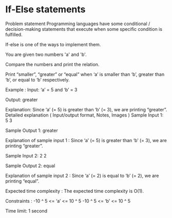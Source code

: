 
# If-Else statements

Problem statement
Programming languages have some conditional / decision-making statements that execute when some specific condition is fulfilled.



If-else is one of the ways to implement them.



You are given two numbers 'a' and 'b'.



Compare the numbers and print the relation.



Print “smaller”, “greater” or “equal” when ‘a’ is smaller than ‘b’, greater than ‘b’, or equal to ‘b’ respectively.



Example :
Input: ‘a’ = 5 and ‘b’ = 3

Output: greater

Explanation: Since ‘a’ (= 5) is greater than ‘b’ (= 3), we are printing “greater”.
Detailed explanation ( Input/output format, Notes, Images )
Sample Input 1:
5 3


Sample Output 1:
greater


Explanation of sample input 1 :
Since ‘a’ (= 5) is greater than ‘b’ (= 3), we are printing “greater”.


Sample Input 2:
2 2


Sample Output 2:
equal


Explanation of sample input 2 :
Since ‘a’ (= 2) is equal to ‘b’ (= 2), we are printing “equal”.


Expected time complexity :
The expected time complexity is O(1).


Constraints :
-10 ^ 5 <= ‘a’ <= 10 ^ 5
-10 ^ 5 <= ‘b’ <= 10 ^ 5

Time limit: 1 second


